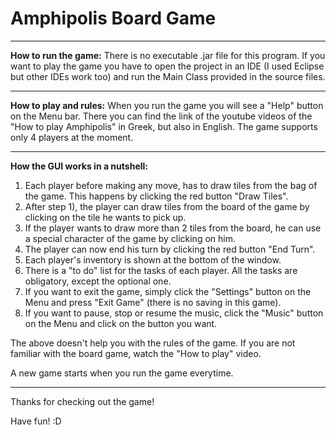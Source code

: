 # Amphipolis Board Game
---
**How to run the game:** There is no executable .jar file for this program. If you want to play the game you have to open the project in an IDE (I used Eclipse but other IDEs work too) and run the Main Class provided in the source files.

---
**How to play and rules:** When you run the game you will see a "Help" button on the Menu bar. There you can find the link of the youtube videos of the "How to play Amphipolis" in Greek, but also in English. The game supports only 4 players at the moment.

---
**How the GUI works in a nutshell:**
1) Each player before making any move, has to draw tiles from the bag of the game. This happens by clicking the red button "Draw Tiles".
2) After step 1), the player can draw tiles from the board of the game by clicking on the tile he wants to pick up. 
3) If the player wants to draw more than 2 tiles from the board, he can use a special character of the game by clicking on him.
4) The player can now end his turn by clicking the red button "End Turn".
5) Each player's inventory is shown at the bottom of the window.
6) There is a "to do" list for the tasks of each player. All the tasks are obligatory, except the optional one.
7) If you want to exit the game, simply click the "Settings" button on the Menu and press "Exit Game" (there is no saving in this game).
8) If you want to pause, stop or resume the music, click the "Music" button on the Menu and click on the button you want.

The above doesn't help you with the rules of the game. If you are not familiar with the board game, watch the "How to play" video.

A new game starts when you run the game everytime.

---
Thanks for checking out the game!

Have fun! :D
